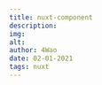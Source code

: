 ```yaml
---
title: nuxt-component
description:  
img: 
alt: 
author: 4Wao 
date: 02-01-2021 
tags: nuxt
---  
```


<article>  

</article> 